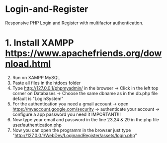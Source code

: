 # Login-and-Register
Responsive PHP Login and Register with multifactor authentication.


# 1. Install XAMPP  https://www.apachefriends.org/download.html
2. Run on XAMPP MySQL
4. Paste all files in the htdocs folder
3. Type http://127.0.0.1/phpmyadmin/ in the browser
  -> Click in the left top corner on Databases
  -> Choose the same dbname as in the db.php file default is "LoginSystem"
5. For the authentication you need a gmail account 
  -> open https://myaccount.google.com/security
  -> authenticate your account
  -> configure a app password you need it IMPORTANT!!!
6. Now type your email and password in the line 23,24 & 29 in the php file user/authentication.php
5. Now you can open the programm in the browser just type "http://127.0.0.1/WebDev/LoginandRegister/assets/login.php"
